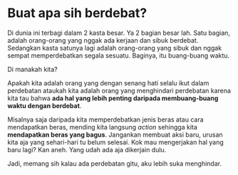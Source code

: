 # Buat apa sih berdebat?

Di dunia ini terbagi dalam 2 kasta besar. Ya 2 bagian besar lah. Satu bagian, adalah orang-orang yang nggak ada kerjaan dan sibuk berdebat. Sedangkan kasta satunya lagi adalah orang-orang yang sibuk dan nggak sempat memperdebatkan segala sesuatu. Baginya, itu buang-buang waktu.

Di manakah kita?

Apakah kita adalah orang yang dengan senang hati selalu ikut dalam perdebatan ataukah kita adalah orang yang menghindari perdebatan karena kita tau bahwa **ada hal yang lebih penting daripada membuang-buang waktu dengan berdebat**.

Misalnya saja daripada kita memperdebatkan jenis beras atau cara mendapatkan beras, mending kita langsung _action_ sehingga kita **mendapatkan beras yang bagus**. Jangankan membuat aksi baru, urusan kita aja yang sehari-hari tu belum selesai. Kok mau mengerjakan hal yang baru lagi? Kan aneh. Yang udah ada aja dikerjain dulu.

Jadi, memang sih kalau ada perdebatan gitu, aku lebih suka menghindar.